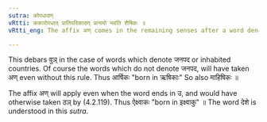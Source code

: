 ```yaml
---
sutra: कोपधादण्
vRtti: ककारोपधात् प्रातिपदिकादण् प्रत्ययो भवति शैषिकः ॥
vRtti_eng: The affix अण् comes in the remaining senses after a word denoting a place and having the letter क as its penultimate.

---
```

This debars वुञ्  in the case of words which denote जनपद or inhabited countries. Of course the words which do not denote जनपद, will have taken अण् even without this rule. Thus आर्षिकः "born in ऋषिकाः" So also माहिषिकः ॥

The affix अण् will apply even when the word ends in उ, and would have otherwise taken ठञ् by (4.2.119). Thus ऐक्ष्वाकः "born in इक्ष्वाकु" ॥ The word देशे is understood in this _sutra_.